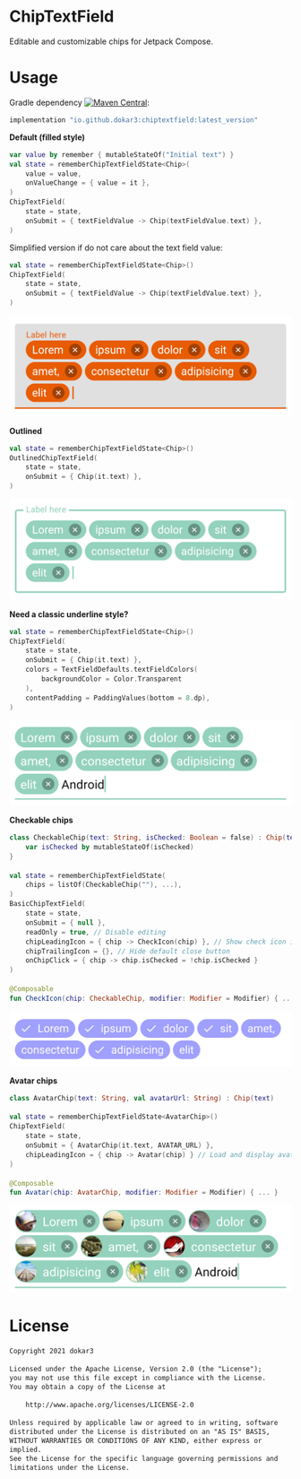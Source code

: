 # ChipTextField

Editable and customizable chips for Jetpack Compose.

# Usage

Gradle dependency [![Maven Central](https://maven-badges.herokuapp.com/maven-central/io.github.dokar3/chiptextfield/badge.svg)](https://maven-badges.herokuapp.com/maven-central/io.github.dokar3/chiptextfield):

```groovy
implementation "io.github.dokar3:chiptextfield:latest_version"
```

**Default (filled style)** 

```kotlin
var value by remember { mutableStateOf("Initial text") }
val state = rememberChipTextFieldState<Chip>(
    value = value,
    onValueChange = { value = it },
)
ChipTextField(
    state = state,
    onSubmit = { textFieldValue -> Chip(textFieldValue.text) },
)
```

Simplified version if do not care about the text field value:

```kotlin
val state = rememberChipTextFieldState<Chip>()
ChipTextField(
    state = state,
    onSubmit = { textFieldValue -> Chip(textFieldValue.text) },
)
```

![](/images/screenshot_filled.jpg)

**Outlined**

```kotlin
val state = rememberChipTextFieldState<Chip>()
OutlinedChipTextField(
    state = state,
    onSubmit = { Chip(it.text) },
)
```

![](/images/screenshot_outlined.jpg)

**Need a classic underline style?**

```kotlin
val state = rememberChipTextFieldState<Chip>()
ChipTextField(
    state = state, 
    onSubmit = { Chip(it.text) },
    colors = TextFieldDefaults.textFieldColors(
        backgroundColor = Color.Transparent
    ),
    contentPadding = PaddingValues(bottom = 8.dp),
)
```

![](/images/screenshot_light.png)

**Checkable chips**

```kotlin
class CheckableChip(text: String, isChecked: Boolean = false) : Chip(text) {
    var isChecked by mutableStateOf(isChecked)
}

val state = rememberChipTextFieldState(
    chips = listOf(CheckableChip(""), ...),
)
BasicChipTextField(
    state = state,
    onSubmit = { null },
    readOnly = true, // Disable editing
    chipLeadingIcon = { chip -> CheckIcon(chip) }, // Show check icon if checked
    chipTrailingIcon = {}, // Hide default close button
    onChipClick = { chip -> chip.isChecked = !chip.isChecked }
)

@Composable
fun CheckIcon(chip: CheckableChip, modifier: Modifier = Modifier) { ... }
```

![](/images/screenshot_checkable.jpg)

**Avatar chips**

```kotlin
class AvatarChip(text: String, val avatarUrl: String) : Chip(text)

val state = rememberChipTextFieldState<AvatarChip>()
ChipTextField(
    state = state,
    onSubmit = { AvatarChip(it.text, AVATAR_URL) },
    chipLeadingIcon = { chip -> Avatar(chip) } // Load and display avatar
)

@Composable
fun Avatar(chip: AvatarChip, modifier: Modifier = Modifier) { ... }
```

![](/images/screenshot_avatar.png)



# License

```
Copyright 2021 dokar3

Licensed under the Apache License, Version 2.0 (the "License");
you may not use this file except in compliance with the License.
You may obtain a copy of the License at

    http://www.apache.org/licenses/LICENSE-2.0

Unless required by applicable law or agreed to in writing, software
distributed under the License is distributed on an "AS IS" BASIS,
WITHOUT WARRANTIES OR CONDITIONS OF ANY KIND, either express or implied.
See the License for the specific language governing permissions and
limitations under the License.
```